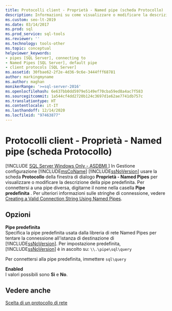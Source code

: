 ```yaml
---
title: Protocolli client - Proprietà - Named pipe (scheda Protocollo)
description: Informazioni su come visualizzare o modificare la descrizione della pipe predefinita in Gestione configurazione SQL Server e su come connettersi a una pipe differente.
ms.custom: seo-lt-2019
ms.date: 03/14/2017
ms.prod: sql
ms.prod_service: sql-tools
ms.reviewer: ''
ms.technology: tools-other
ms.topic: conceptual
helpviewer_keywords:
- pipes [SQL Server], connecting to
- Named Pipes [SQL Server], default pipe
- client protocols [SQL Server]
ms.assetid: 30fbae62-2f2e-4d36-9c6e-3444fff68781
author: markingmyname
ms.author: maghan
monikerRange: '>=sql-server-2016'
ms.openlocfilehash: 6e637bb0dd5979e5149ef70cba59ed8a4ac7f583
ms.sourcegitcommit: 1a544cf4dd2720b124c3697d1e62ae7741db757c
ms.translationtype: HT
ms.contentlocale: it-IT
ms.lasthandoff: 12/14/2020
ms.locfileid: "97463877"
---
```

# <a name="client-protocols---named-pipes-properties-protocol-tab"></a>Protocolli client - Proprietà - Named pipe (scheda Protocollo)
[!INCLUDE [SQL Server Windows Only - ASDBMI ](../../includes/applies-to-version/sql-windows-only-asdbmi.md)]
  In Gestione configurazione [!INCLUDE[msCoName](../../includes/msconame-md.md)] [!INCLUDE[ssNoVersion](../../includes/ssnoversion-md.md)] usare la scheda **Protocollo** della finestra di dialogo **Proprietà - Named Pipes** per visualizzare o modificare la descrizione della pipe predefinita. Per connettersi a una pipe diversa, digitarne il nome nella casella **Pipe predefinita** . Per ulteriori informazioni sulle stringhe di connessione, vedere [Creating a Valid Connection String Using Named Pipes](/previous-versions/sql/sql-server-2016/ms189307(v=sql.130)).  
  
## <a name="options"></a>Opzioni  
 **Pipe predefinita**  
 Specifica la pipe predefinita usata dalla libreria di rete Named Pipes per tentare la connessione all'istanza di destinazione di [!INCLUDE[ssNoVersion](../../includes/ssnoversion-md.md)]. Per impostazione predefinita, [!INCLUDE[ssNoVersion](../../includes/ssnoversion-md.md)] è in ascolto su: `\\.\pipe\sql\query`  
  
 Per connettersi alla pipe predefinita, immettere `sql\query`  
  
 **Enabled**  
 I valori possibili sono **Sì** e **No**.  
  
## <a name="see-also"></a>Vedere anche  
 [Scelta di un protocollo di rete](/previous-versions/sql/sql-server-2016/ms187892(v=sql.130))  
  
